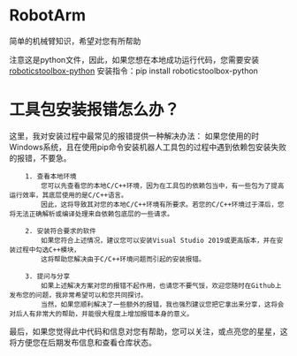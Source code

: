 # RobotArm

简单的机械臂知识，希望对您有所帮助


注意这是python文件，因此，如果您想在本地成功运行代码，您需要安装[roboticstoolbox-python](https://github.com/petercorke/robotics-toolbox-python)
安装指令：pip install roboticstoolbox-python

# 工具包安装报错怎么办？

这里，我对安装过程中最常见的报错提供一种解决办法：
        如果您使用的时Windows系统，且在使用pip命令安装机器人工具包的过程中遇到依赖包安装失败的报错，不要急。
        
        1. 查看本地环境
            您可以先查看您的本地C/C++环境，因为在工具包的依赖包当中，有一些包为了提高运行效率，其底层使用的是C/C++语言。
            因此，这将导致其对您的本地C/C++环境有所要求。若您的C/C++环境过于滞后，您将无法正确解析或编译处理来自依赖包底层的一些请求。
        
        2. 安装符合要求的软件
            如果您符合上述情况，建议您可以安装Visual Studio 2019或更高版本，并在安装过程中勾选C++模块，
            这将帮助您解决由于C/C++环境问题而引起的安装报错。
        
        3. 提问与分享
            如果上述解决方案对您的报错不起作用，也请您不要气馁，欢迎您随时在Github上发布您的问题，我非常希望可以和您共同探讨。
            当然，如果您顺利解决了一些额外的报错，我也强烈建议您把它拿出来分享，这将会对后人有非常大的帮助，并能很大程度上增加报错本身的意义。

最后，如果您觉得此中代码和信息对您有帮助，您可以关注，或点亮您的星星，这将方便您在后期发布信息和查看仓库状态。

